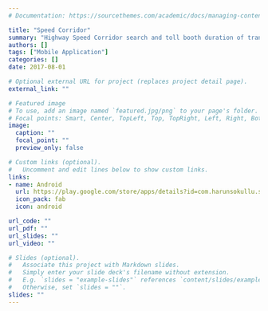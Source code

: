 ```yaml
---
# Documentation: https://sourcethemes.com/academic/docs/managing-content/

title: "Speed Corridor"
summary: "Highway Speed Corridor search and toll booth duration of transition assistant"
authors: []
tags: ["Mobile Application"]
categories: []
date: 2017-08-01

# Optional external URL for project (replaces project detail page).
external_link: ""

# Featured image
# To use, add an image named `featured.jpg/png` to your page's folder.
# Focal points: Smart, Center, TopLeft, Top, TopRight, Left, Right, BottomLeft, Bottom, BottomRight.
image:
  caption: ""
  focal_point: ""
  preview_only: false

# Custom links (optional).
#   Uncomment and edit lines below to show custom links.
links:
- name: Android
  url: https://play.google.com/store/apps/details?id=com.harunsokullu.speedcorridor
  icon_pack: fab
  icon: android

url_code: ""
url_pdf: ""
url_slides: ""
url_video: ""

# Slides (optional).
#   Associate this project with Markdown slides.
#   Simply enter your slide deck's filename without extension.
#   E.g. `slides = "example-slides"` references `content/slides/example-slides.md`.
#   Otherwise, set `slides = ""`.
slides: ""
---
```

